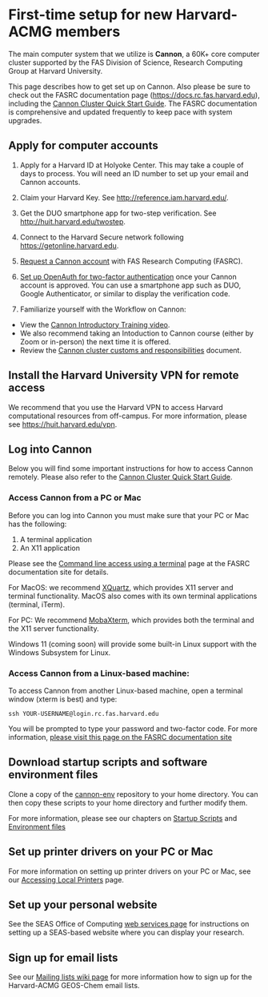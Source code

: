 # First-time setup for new Harvard-ACMG members

The main computer system that we utilize is **Cannon**, a 60K+ core computer cluster supported by the FAS Division of Science, Research Computing Group at Harvard University.

This page describes how to get set up on Cannon.  Also please be sure to check out the FASRC documentation page (https://docs.rc.fas.harvard.edu), including the [Cannon Cluster Quick Start Guide](https://docs.rc.fas.harvard.edu/kb/quickstart-guide/).  The FASRC documentation is comprehensive and updated frequently to keep pace with system upgrades.

## Apply for computer accounts

  1. Apply for a Harvard ID at Holyoke Center. This may take a couple of days to process.  You will need an ID number to set up your email and Cannon accounts.

  2. Claim your Harvard Key. See <http://reference.iam.harvard.edu/>.

  3. Get the DUO smartphone app for two-step verification. See <http://huit.harvard.edu/twostep>.

  4. Connect to the Harvard Secure network following <https://getonline.harvard.edu>.

  5. [Request a Cannon account](https://docs.rc.fas.harvard.edu/kb/how-do-i-get-a-research-computing-account/) with FAS Research Computing (FASRC).

  6. [Set up OpenAuth for two-factor authentication](https://docs.rc.fas.harvard.edu/kb/openauth/) once your Cannon account is approved.  You can use a smartphone app such as DUO, Google Authenticator, or similar to display the verification code.

  7. Familiarize yourself with the Workflow on Cannon:
  - View the [Cannon Introductory Training video](https://docs.rc.fas.harvard.edu/kb/quickstart-guide/#4_Review_our_introductory_training).
  - We also recommend taking an Intoduction to Cannon course (either by Zoom or in-person) the next time it is offered.
  - Review the [Cannon cluster customs and responsibilities](https://docs.rc.fas.harvard.edu/kb/responsibilities/) document.

## Install the Harvard University VPN for remote access

We recommend that you use the Harvard VPN to access Harvard computational resources from off-campus. For more information, please see <https://huit.harvard.edu/vpn>.

## Log into Cannon

Below you will find some important instructions for how to access Cannon remotely.  Please also refer to the [Cannon Cluster Quick Start Guide](https://docs.rc.fas.harvard.edu/kb/quickstart-guide/).

### Access Cannon from a PC or Mac

Before you can log into Cannon you must make sure that your PC or Mac has the following:

  1. A terminal application
  2. An X11 application

Please see the [Command line access using a terminal](https://docs.rc.fas.harvard.edu/kb/terminal-access/) page at the FASRC documentation site for details.

For MacOS: we recommend [XQuartz](https://www.xquartz.org/), which provides X11 server and terminal functionality.  MacOS also comes with its own terminal applications (terminal, iTerm).

For PC: We recommend [MobaXterm](https://mobaxterm.mobatek.net/), which provides both the terminal and the X11 server functionality.

Windows 11 (coming soon) will provide some built-in Linux support with the Windows Subsystem for Linux.

### Access Cannon from a Linux-based machine:

To access Cannon from another Linux-based machine, open a terminal window (xterm is best) and type:
```
ssh YOUR-USERNAME@login.rc.fas.harvard.edu
```
You will be prompted to type your password and two-factor code.  For more information, [please visit this page on the FASRC documentation site](https://docs.rc.fas.harvard.edu/kb/terminal-access/#Connecting_via_SSH)

## Download startup scripts and software environment files

Clone a copy of the [cannon-env](https://github.com/Harvard-ACMG/cannon-env) repository to your home directory.  You can then copy these scripts to your home directory and further modify them.

For more information, please see our chapters on [Startup Scripts](cannon-environment-config.md) and [Environment files](cannon-environment-files.md)

## Set up printer drivers on your PC or Mac

For more information on setting up printer drivers on your PC or Mac, see our [Accessing Local Printers](accessing-local-printers.md) page.

## Set up your personal website

See the SEAS Office of Computing [web services page](https://www.seas.harvard.edu/office-computing/web-services) for instructions on setting up a SEAS-based website where you can display your research.

## Sign up for email lists

See our [Mailing lists wiki page](email-lists.md) for more information how to sign up for the Harvard-ACMG GEOS-Chem email lists.